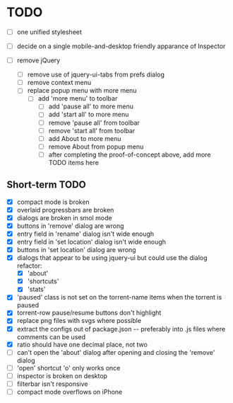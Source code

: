 # TODO

- [ ] one unified stylesheet

- [ ] decide on a single mobile-and-desktop friendly apparance of Inspector

- [ ] remove jQuery
  - [ ] remove use of jquery-ui-tabs from prefs dialog
  - [ ] remove context menu
  - [ ] replace popup menu with more menu
    - [ ] add 'more menu' to toolbar
      - [ ] add 'pause all' to more menu
      - [ ] add 'start all' to more menu
      - [ ] remove 'pause all' from toolbar
      - [ ] remove 'start all' from toolbar
      - [ ] add About to more menu
      - [ ] remove About from popup menu
      - [ ] after completing the proof-of-concept above, add more TODO items here

## Short-term TODO
- [x] compact mode is broken
- [x] overlaid progressbars are broken
- [x] dialogs are broken in smol mode
- [x] buttons in 'remove' dialog are wrong
- [x] entry field in 'rename' dialog isn't wide enough
- [x] entry field in 'set location' dialog isn't wide enough
- [x] buttons in 'set location' dialog are wrong
- [x] dialogs that appear to be using jquery-ui but could use the dialog refactor:
  - [x] 'about'
  - [x] 'shortcuts'
  - [x] 'stats'
- [x] 'paused' class is not set on the torrent-name items when the torrent is paused
- [x] torrent-row pause/resume buttons don't highlight
- [x] replace png files with svgs where possible
- [x] extract the configs out of package.json -- preferably into .js files where comments can be used
- [x] ratio should have one decimal place, not two
- [ ] can't open the 'about' dialog after opening and closing the 'remove' dialog
- [ ] 'open' shortcut 'o' only works once
- [ ] inspector is broken on desktop
- [ ] filterbar isn't responsive
- [ ] compact mode overflows on iPhone
